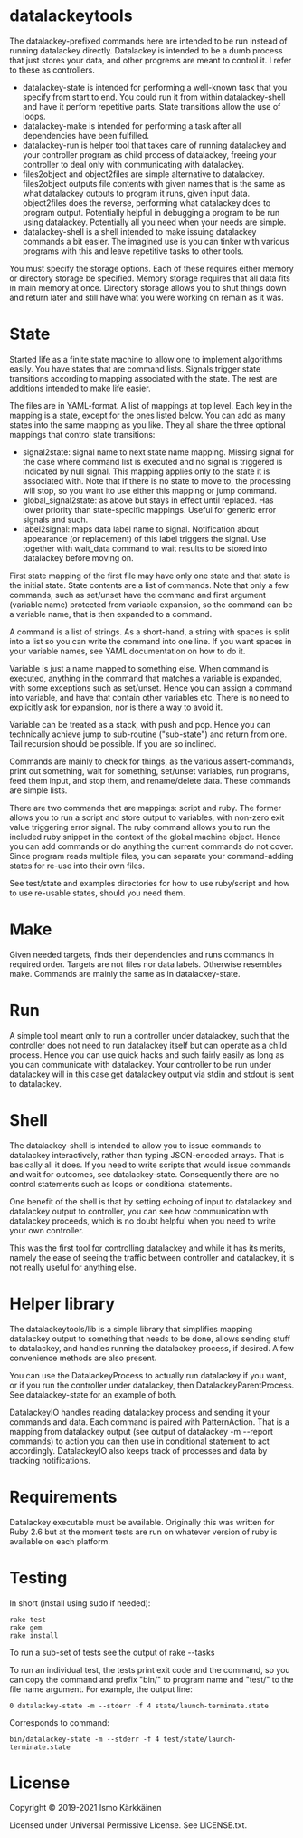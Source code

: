 # datalackeytools

The datalackey-prefixed commands here are intended to be run instead of
running datalackey directly. Datalackey is intended to be a dumb process
that just stores your data, and other progrems are meant to control it.
I refer to these as controllers.

- datalackey-state is intended for performing a well-known task that you specify from start to end. You could run it from within datalackey-shell and have it perform repetitive parts. State transitions allow the use of loops.
- datalackey-make is intended for performing a task after all dependencies have been fulfilled.
- datalackey-run is helper tool that takes care of running datalackey and your controller program as child process of datalackey, freeing your controller to deal only with communicating with datalackey.
- files2object and object2files are simple alternative to datalackey. files2object outputs file contents with given names that is the same as what datalackey outputs to program it runs, given input data. object2files does the reverse, performing what datalackey does to program output. Potentially helpful in debugging a program to be run using datalackey. Potentially all you need when your needs are simple.
- datalackey-shell is a shell intended to make issuing datalackey commands a bit easier. The imagined use is you can tinker with various programs with this and leave repetitive tasks to other tools.

You must specify the storage options. Each of these requires either
memory or directory storage be specified. Memory storage requires that all
data fits in main memory at once. Directory storage allows you to shut things
down and return later and still have what you were working on remain as it was.

# State

Started life as a finite state machine to allow one to implement algorithms
easily. You have states that are command lists. Signals trigger state
transitions according to mapping associated with the state. The rest are
additions intended to make life easier.

The files are in YAML-format. A list of mappings at top level. Each key in the
mapping is a state, except for the ones listed below. You can add as many
states into the same mapping as you like. They all share the three optional
mappings that control state transitions:

- signal2state: signal name to next state name mapping. Missing signal for the case where command list is executed and no signal is triggered is indicated by null signal. This mapping applies only to the state it is associated with. Note that if there is no state to move to, the processing will stop, so you want ito use either this mapping or jump command.
- global_signal2state: as above but stays in effect until replaced. Has lower priority than state-specific mappings. Useful for generic error signals and such.
- label2signal: maps data label name to signal. Notification about appearance (or replacement) of this label triggers the signal. Use together with wait_data command to wait results to be stored into datalackey before moving on.

First state mapping of the first file may have only one state and that state
is the initial state. State contents are a list of commands. Note that only a
few commands, such as set/unset have the command and first argument (variable
name) protected from variable expansion, so the command can be a variable name,
that is then expanded to a command.

A command is a list of strings. As a short-hand, a string with spaces is split
into a list so you can write the command into one line. If you want spaces in
your variable names, see YAML documentation on how to do it.

Variable is just a name mapped to something else. When command is executed,
anything in the command that matches a variable is expanded, with some
exceptions such as set/unset. Hence you can assign a command into variable,
and have that contain other variables etc. There is no need to explicitly
ask for expansion, nor is there a way to avoid it.

Variable can be treated as a stack, with push and pop. Hence you can
technically achieve jump to sub-routine ("sub-state") and return from one.
Tail recursion should be possible. If you are so inclined.

Commands are mainly to check for things, as the various assert-commands,
print out something, wait for something, set/unset variables, run programs,
feed them input, and stop them, and rename/delete data. These commands are
simple lists.

There are two commands that are mappings: script and ruby. The former allows
you to run a script and store output to variables, with non-zero exit value
triggering error signal. The ruby command allows you to run the included ruby
snippet in the context of the global machine object. Hence you can add
commands or do anything the current commands do not cover. Since program
reads multiple files, you can separate your command-adding states for re-use
into their own files. 

See test/state and examples directories for how to use ruby/script and how to
use re-usable states, should you need them.

# Make

Given needed targets, finds their dependencies and runs commands in required
order. Targets are not files nor data labels. Otherwise resembles make.
Commands are mainly the same as in datalackey-state.

# Run

A simple tool meant only to run a controller under datalackey, such that the
controller does not need to run datalackey itself but can operate as a child
process. Hence you can use quick hacks and such fairly easily as long as you
can communicate with datalackey. Your controller to be run under datalackey
will in this case get datalackey output via stdin and stdout is sent to
datalackey.

# Shell

The datalackey-shell is intended to allow you to issue commands to datalackey
interactively, rather than typing JSON-encoded arrays. That is basically all
it does. If you need to write scripts that would issue commands and wait for
outcomes, see datalackey-state. Consequently there are no control statements
such as loops or conditional statements.

One benefit of the shell is that by setting echoing of input to datalackey and
datalackey output to controller, you can see how communication with datalackey
proceeds, which is no doubt helpful when you need to write your own controller.

This was the first tool for controlling datalackey and while it has its merits,
namely the ease of seeing the traffic between controller and datalackey, it is
not really useful for anything else.

# Helper library

The datalackeytools/lib is a simple library that simplifies mapping datalackey
output to something that needs to be done, allows sending stuff to datalackey,
and handles running the datalackey process, if desired. A few convenience
methods are also present.

You can use the DatalackeyProcess to actually run datalackey if you want,
or if you run the controller under datalackey, then DatalackeyParentProcess.
See datalackey-state for an example of both.

DatalackeyIO handles reading datalackey process and sending it your commands
and data. Each command is paired with PatternAction. That is a mapping from
datalackey output (see output of datalackey -m --report commands) to
action you can then use in conditional statement to act accordingly.
DatalackeyIO also keeps track of processes and data by tracking notifications.

# Requirements

Datalackey executable must be available. Originally this was written for Ruby
2.6 but at the moment tests are run on whatever version of ruby is available
on each platform.

# Testing

In short (install using sudo if needed):

    rake test
    rake gem
    rake install

To run a sub-set of tests see the output of rake --tasks

To run an individual test, the tests print exit code and the command, so you
can copy the command and prefix "bin/" to program name and "test/" to the file
name argument. For example, the output line:

    0 datalackey-state -m --stderr -f 4 state/launch-terminate.state

Corresponds to command:

    bin/datalackey-state -m --stderr -f 4 test/state/launch-terminate.state

# License

Copyright © 2019-2021 Ismo Kärkkäinen

Licensed under Universal Permissive License. See LICENSE.txt.
